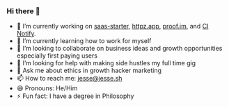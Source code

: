 ### Hi there 👋

- 🔭 I’m currently working on [saas-starter](https://saas-starter.app/), [httpz.app](https://httpz.app/), [proof.im](https://proof.im/), and [CI Notify](https://www.cinotify.cc/).
- 🌱 I’m currently learning how to work for myself
- 👯 I’m looking to collaborate on business ideas and growth opportunities especially first paying users
- 🤔 I’m looking for help with making side hustles my full time gig
- 💬 Ask me about ethics in growth hacker marketing
- 📫 How to reach me: jesse@jesse.sh
- 😄 Pronouns: He/Him
- ⚡ Fun fact: I have a degree in Philosophy

